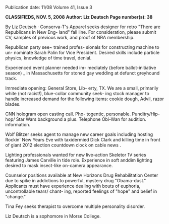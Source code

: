 Publication date: 11/08
Volume 41, Issue 3

**CLASSIFIEDS, NOV. 5, 2008**
**Author: Liz Deutsch**
**Page number(s): 38**

By Liz Deutsch · 
Conserva-T's Apparel seeks designer for 
retro "There are Republicans in New Eng-
land" fall line. For consideration, please 
submit CV, samples of previous work, 
and proof of NRA membership. 

Republican party see~ trained profes-
sionals for constructing machine to un-
nominate Sarah Palin for Vice President. 
Desired skills include particle physics, 
knowledge of time travel, denial. 

Experienced event planner needed im-
mediately (before ballot-initiative season) _ 
in Massachusetts for stoned gay wedding 
at defunct greyhound track. 

Immediate opening: General Store, Lib-
erty, TX. We are a small, primarily white 
(not racist!), blue-collar community seek-
ing stock manager to handle increased 
demand for the following items: cookie 
dough, Advil, razor blades. 

CNN hologram open casting call. Pho-
togentic, personable. Punditry/Hip-hop/ 
Star Wars background a plus. Telephone 
Obi-Wan for audition. information. 

Wolf Blitzer seeks agent to manage new 
career goals including hosting Rockin' 
New Years Eve with taxidermied Dick 
Clark and killing time in front of giant 
2012 election countdown clock on cable 
news . 

Lighting professionals wanted for new 
live-action Skeletor 1V series featuring 
James Carville in tide role. Experience 
in soft anddim lighting desired to mask 
insect-like on-camera appearance. 

Counselor positions available at New 
Horizons Drug Rehabilitation Center 
due to spike in addictions to powerful, 
mystery drug "Obama-dust." Applicants 
must have experience dealing with bouts 
of euphoria, uncontrollable tears/ chant-
ing, reported feelings of "hope" and belief 
in "change." 

Tina Fey seeks therapist to overcome 
multiple personality disorder. 

Liz Deutsch is a 
sophomore in Morse College.